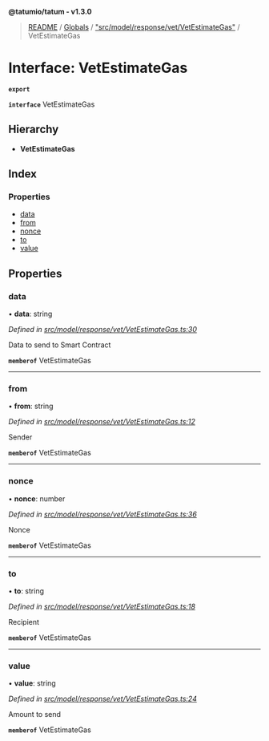 **@tatumio/tatum - v1.3.0**

> [README](../README.md) / [Globals](../globals.md) / ["src/model/response/vet/VetEstimateGas"](../modules/_src_model_response_vet_vetestimategas_.md) / VetEstimateGas

# Interface: VetEstimateGas

**`export`** 

**`interface`** VetEstimateGas

## Hierarchy

* **VetEstimateGas**

## Index

### Properties

* [data](_src_model_response_vet_vetestimategas_.vetestimategas.md#data)
* [from](_src_model_response_vet_vetestimategas_.vetestimategas.md#from)
* [nonce](_src_model_response_vet_vetestimategas_.vetestimategas.md#nonce)
* [to](_src_model_response_vet_vetestimategas_.vetestimategas.md#to)
* [value](_src_model_response_vet_vetestimategas_.vetestimategas.md#value)

## Properties

### data

•  **data**: string

*Defined in [src/model/response/vet/VetEstimateGas.ts:30](https://github.com/tatumio/tatum-js/blob/31bb1b4/src/model/response/vet/VetEstimateGas.ts#L30)*

Data to send to Smart Contract

**`memberof`** VetEstimateGas

___

### from

•  **from**: string

*Defined in [src/model/response/vet/VetEstimateGas.ts:12](https://github.com/tatumio/tatum-js/blob/31bb1b4/src/model/response/vet/VetEstimateGas.ts#L12)*

Sender

**`memberof`** VetEstimateGas

___

### nonce

•  **nonce**: number

*Defined in [src/model/response/vet/VetEstimateGas.ts:36](https://github.com/tatumio/tatum-js/blob/31bb1b4/src/model/response/vet/VetEstimateGas.ts#L36)*

Nonce

**`memberof`** VetEstimateGas

___

### to

•  **to**: string

*Defined in [src/model/response/vet/VetEstimateGas.ts:18](https://github.com/tatumio/tatum-js/blob/31bb1b4/src/model/response/vet/VetEstimateGas.ts#L18)*

Recipient

**`memberof`** VetEstimateGas

___

### value

•  **value**: string

*Defined in [src/model/response/vet/VetEstimateGas.ts:24](https://github.com/tatumio/tatum-js/blob/31bb1b4/src/model/response/vet/VetEstimateGas.ts#L24)*

Amount to send

**`memberof`** VetEstimateGas
